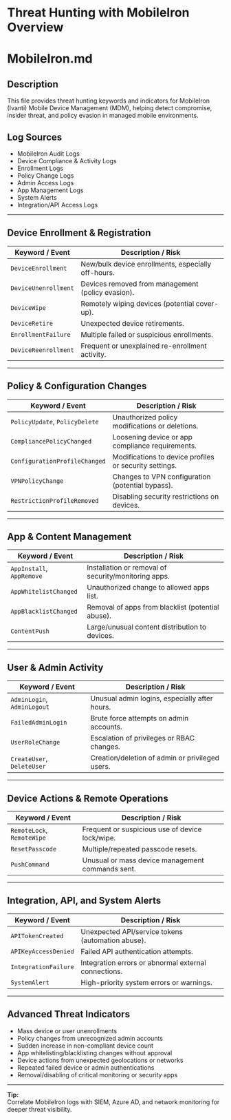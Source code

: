 # Threat Hunting with MobileIron Overview

# MobileIron.md

## Description
This file provides threat hunting keywords and indicators for MobileIron (Ivanti) Mobile Device Management (MDM), helping detect compromise, insider threat, and policy evasion in managed mobile environments.

## Log Sources
- MobileIron Audit Logs  
- Device Compliance & Activity Logs  
- Enrollment Logs  
- Policy Change Logs  
- Admin Access Logs  
- App Management Logs  
- System Alerts  
- Integration/API Access Logs  

---

## Device Enrollment & Registration

| **Keyword / Event**          | **Description / Risk**                                   |
| ---------------------------- | -------------------------------------------------------- |
| `DeviceEnrollment`           | New/bulk device enrollments, especially off-hours.       |
| `DeviceUnenrollment`         | Devices removed from management (policy evasion).        |
| `DeviceWipe`                 | Remotely wiping devices (potential cover-up).            |
| `DeviceRetire`               | Unexpected device retirements.                           |
| `EnrollmentFailure`          | Multiple failed or suspicious enrollments.               |
| `DeviceReenrollment`         | Frequent or unexplained re-enrollment activity.          |

---

## Policy & Configuration Changes

| **Keyword / Event**            | **Description / Risk**                                       |
| ------------------------------ | ------------------------------------------------------------ |
| `PolicyUpdate`, `PolicyDelete` | Unauthorized policy modifications or deletions.              |
| `CompliancePolicyChanged`      | Loosening device or app compliance requirements.             |
| `ConfigurationProfileChanged`  | Modifications to device profiles or security settings.        |
| `VPNPolicyChange`              | Changes to VPN configuration (potential bypass).             |
| `RestrictionProfileRemoved`    | Disabling security restrictions on devices.                  |

---

## App & Content Management

| **Keyword / Event**          | **Description / Risk**                                    |
| ---------------------------- | --------------------------------------------------------- |
| `AppInstall`, `AppRemove`    | Installation or removal of security/monitoring apps.      |
| `AppWhitelistChanged`        | Unauthorized change to allowed apps list.                 |
| `AppBlacklistChanged`        | Removal of apps from blacklist (potential abuse).         |
| `ContentPush`                | Large/unusual content distribution to devices.            |

---

## User & Admin Activity

| **Keyword / Event**          | **Description / Risk**                                         |
| ---------------------------- | -------------------------------------------------------------- |
| `AdminLogin`, `AdminLogout`  | Unusual admin logins, especially after hours.                  |
| `FailedAdminLogin`           | Brute force attempts on admin accounts.                        |
| `UserRoleChange`             | Escalation of privileges or RBAC changes.                      |
| `CreateUser`, `DeleteUser`   | Creation/deletion of admin or privileged users.                |

---

## Device Actions & Remote Operations

| **Keyword / Event**            | **Description / Risk**                               |
| ------------------------------ | ---------------------------------------------------- |
| `RemoteLock`, `RemoteWipe`     | Frequent or suspicious use of device lock/wipe.      |
| `ResetPasscode`                | Multiple/repeated passcode resets.                   |
| `PushCommand`                  | Unusual or mass device management commands sent.     |

---

## Integration, API, and System Alerts

| **Keyword / Event**           | **Description / Risk**                                 |
| ----------------------------- | ----------------------------------------------------- |
| `APITokenCreated`             | Unexpected API/service tokens (automation abuse).      |
| `APIKeyAccessDenied`          | Failed API authentication attempts.                    |
| `IntegrationFailure`          | Integration errors or abnormal external connections.   |
| `SystemAlert`                 | High-priority system errors or warnings.               |

---

## Advanced Threat Indicators

- Mass device or user unenrollments  
- Policy changes from unrecognized admin accounts  
- Sudden increase in non-compliant device count  
- App whitelisting/blacklisting changes without approval  
- Device actions from unexpected geolocations or networks  
- Repeated failed device or admin authentications  
- Removal/disabling of critical monitoring or security apps

---

**Tip:**  
Correlate MobileIron logs with SIEM, Azure AD, and network monitoring for deeper threat visibility.

